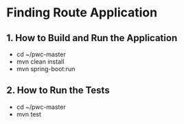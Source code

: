 # Finding Route Application

## 1. How to Build and Run the Application
- cd ~/pwc-master
- mvn clean install
- mvn spring-boot:run

## 2. How to Run the Tests
- cd ~/pwc-master
- mvn test
